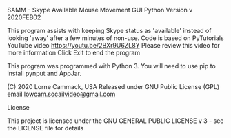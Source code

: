
SAMM - Skype Available Mouse Movement
GUI Python Version
v 2020FEB02

This program assists with keeping Skype
status as 'available' instead of looking
'away' after a few minutes of non-use.
Code is based on PyTutorials YouTube video
https://youtu.be/2BXr9U6ZL8Y
Please review this video for more information
Click Exit to end the program

This program was programmed with Python 3.
You will need to use pip to install pynput and AppJar.

(C) 2020 Lorne Cammack, USA
Released under GNU Public License (GPL)
email lowcam.socailvideo@gmail.com


License

This project is licensed under the GNU GENERAL PUBLIC LICENSE v 3 - see the LICENSE file for details
